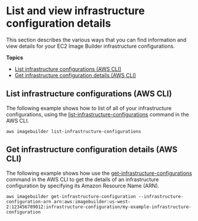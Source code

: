 # List and view infrastructure configuration details<a name="infra-config-details"></a>

This section describes the various ways that you can find information and view details for your EC2 Image Builder infrastructure configurations\.

**Topics**
+ [List infrastructure configurations \(AWS CLI\)](#cli-list-infrastructure-configurations)
+ [Get infrastructure configuration details \(AWS CLI\)](#cli-get-infrastructure-configuration-details)

## List infrastructure configurations \(AWS CLI\)<a name="cli-list-infrastructure-configurations"></a>

The following example shows how to list of all of your infrastructure configurations, using the [list\-infrastructure\-configurations](https://awscli.amazonaws.com/v2/documentation/api/latest/reference/imagebuilder/list-infrastructure-configurations.html) command in the AWS CLI\.

```
aws imagebuilder list-infrastructure-configurations
```

## Get infrastructure configuration details \(AWS CLI\)<a name="cli-get-infrastructure-configuration-details"></a>

The following example shows how use the [get\-infrastructure\-configurations](https://awscli.amazonaws.com/v2/documentation/api/latest/reference/imagebuilder/get-infrastructure-configurations.html) command in the AWS CLI to get the details of an infrastructure configuration by specifying its Amazon Resource Name \(ARN\)\.

```
aws imagebuilder get-infrastructure-configuration --infrastructure-configuration-arn arn:aws:imagebuilder:us-west-2:123456789012:infrastructure-configuration/my-example-infrastructure-configuration
```